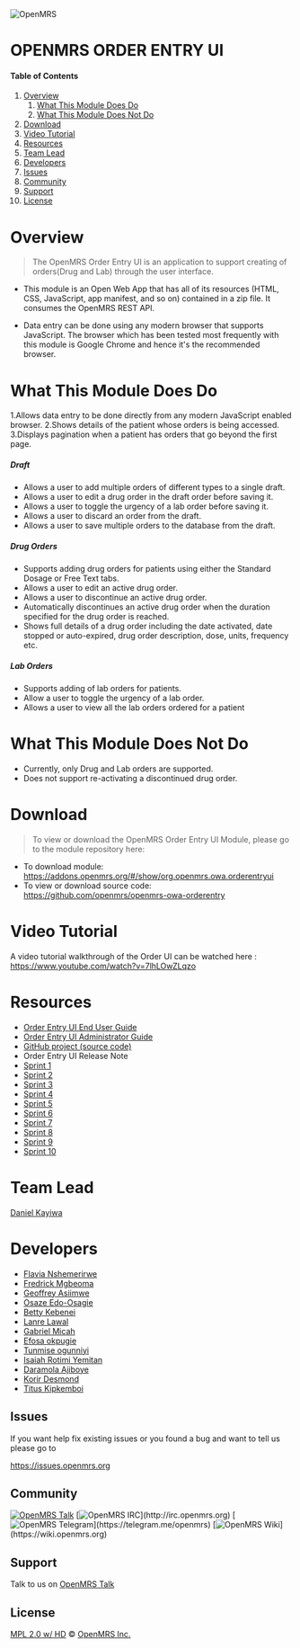 <img src="https://talk.openmrs.org/uploads/default/original/2X/f/f1ec579b0398cb04c80a54c56da219b2440fe249.jpg" alt="OpenMRS"/>

# OPENMRS ORDER ENTRY UI
#### Table of Contents

1. [Overview](#overview)
   1. [What This Module Does Do](#What-This-Module-Does-Do)
   2. [What This Module Does Not Do](#WhatThis-Module-Does-Not-Do)
2. [Download](#Download)
3. [Video Tutorial](#Video-Tutorial)
4. [Resources](#Resources)
5. [Team Lead](#Team-Lead)
6. [Developers](#Developers)
7. [Issues](#issues)
8. [Community](#community)
9. [Support](#support)
10. [License](#license)

 # Overview
 > The OpenMRS Order Entry UI is an application to support creating of orders(Drug and Lab) through the user interface.

* This module is an Open Web App that has all of its resources (HTML, CSS, JavaScript, app manifest, and so on) contained in a zip file. It consumes the OpenMRS REST API.

* Data entry can be done using any modern browser that supports JavaScript. The browser which has been tested most frequently with this module is Google Chrome and hence it's the recommended browser.

# What This Module Does Do
1.Allows data entry to be done directly from any modern JavaScript enabled browser.
2.Shows details of the patient whose orders is being accessed.
3.Displays pagination when a patient has orders that go beyond the first page.
##### Draft
* Allows a user to add multiple orders of different types to a single draft.
* Allows a user to edit a drug order in the draft order before saving it.
* Allows a user to toggle the urgency of a lab order before saving it.
* Allows a user to discard an order from the draft.
* Allows a user to save multiple orders to the database from the draft.
##### Drug Orders
* Supports adding drug orders for patients using either the Standard Dosage or Free Text tabs.
* Allows a user to edit an active drug order.
* Allows a user to discontinue an active drug order.
* Automatically discontinues an active drug order when the duration specified for the drug order is reached.
* Shows full details of a drug order including the date activated, date stopped or auto-expired, drug order description, dose, units, frequency etc.
##### Lab Orders
* Supports adding of lab orders for patients.
* Allow a user to toggle the urgency of a lab order.
* Allows a user to view all the lab orders ordered for a patient
# What This Module Does Not Do
* Currently, only Drug and Lab orders are supported.
* Does not support re-activating a discontinued drug order.
  
# Download
> To view or download the OpenMRS Order Entry UI Module, please go to the module repository here:

* To download module: https://addons.openmrs.org/#/show/org.openmrs.owa.orderentryui 
* To view or download source code:  https://github.com/openmrs/openmrs-owa-orderentry
# Video Tutorial
A video tutorial walkthrough of the Order UI can be watched here : https://www.youtube.com/watch?v=7lhLOwZLqzo

# Resources
* [Order Entry UI End User Guide](https://wiki.openmrs.org/display/projects/Order+Entry+UI+End+User+Guide)
* [Order Entry UI Administrator Guide](https://wiki.openmrs.org/display/projects/Order+Entry+UI+Administrator+Guide)
* [GitHub project (source code)](https://github.com/openmrs/openmrs-owa-orderentry)
* Order Entry UI Release Note
* [Sprint 1](https://wiki.openmrs.org/display/projects/Order+Entry+UI+Sprint+1)
* [Sprint 2](https://wiki.openmrs.org/display/projects/Order+Entry+UI+Sprint+2)
* [Sprint 3](https://wiki.openmrs.org/display/projects/Order+Entry+UI+Sprint+3)
* [Sprint 4](https://wiki.openmrs.org/display/projects/Order+Entry+UI+Sprint+4)
* [Sprint 5](https://wiki.openmrs.org/display/projects/Order+Entry+UI+Sprint+5)
* [Sprint 6](https://wiki.openmrs.org/display/projects/Order+Entry+UI+Sprint+6)
* [Sprint 7](https://wiki.openmrs.org/display/projects/Order+Entry+UI+Sprint+7)
* [Sprint 8](https://wiki.openmrs.org/display/projects/Order+Entry+UI+Sprint+8)
* [Sprint 9](https://wiki.openmrs.org/display/projects/Order+Entry+UI+Sprint+9)
* [Sprint 10](https://wiki.openmrs.org/display/projects/Order+Entry+UI+Sprint+10)

# Team Lead

[Daniel Kayiwa](https://wiki.openmrs.org/display/~dkayiwa)

# Developers
* [Flavia Nshemerirwe](https://wiki.openmrs.org/display/~flavia)
* [Fredrick Mgbeoma](https://wiki.openmrs.org/display/~fred)
* [Geoffrey Asiimwe](https://wiki.openmrs.org/display/~geofrocker)
* [Osaze Edo-Osagie](https://wiki.openmrs.org/display/~zeze)
* [Betty Kebenei](https://wiki.openmrs.org/display/~betty)
* [Lanre Lawal](https://wiki.openmrs.org/display/~larrystone)
* [Gabriel Micah](https://wiki.openmrs.org/display/~topseysuave)
* [Efosa okpugie](https://wiki.openmrs.org/display/~efosa)
* [Tunmise ogunniyi](https://wiki.openmrs.org/display/~tunmi)
* [Isaiah Rotimi Yemitan](https://wiki.openmrs.org/display/~rotimi)
* [Daramola Ajiboye](https://wiki.openmrs.org/display/~daramola98)
* [Korir Desmond](https://wiki.openmrs.org/display/~desmond)
* [Titus Kipkemboi](https://wiki.openmrs.org/display/~tittoh)

## Issues

If you want help fix existing issues or you found a bug and want to tell us please go to

https://issues.openmrs.org

## Community

[![OpenMRS Talk](https://omrs-shields.psbrandt.io/custom/openmrs/talk/F26522?logo=openmrs)](http://talk.openmrs.org)
[![OpenMRS IRC](https://img.shields.io/badge/openmrs-irc-EEA616.svg?)](http://irc.openmrs.org)
[![OpenMRS Telegram](https://img.shields.io/badge/openmrs-telegram-009384.svg?)](https://telegram.me/openmrs)
[![OpenMRS Wiki](https://img.shields.io/badge/openmrs-wiki-5B57A6.svg?)](https://wiki.openmrs.org)

## Support

Talk to us on [OpenMRS Talk](https://talk.openmrs.org/)

## License

[MPL 2.0 w/ HD](http://openmrs.org/license/) © [OpenMRS Inc.](http://www.openmrs.org/)

